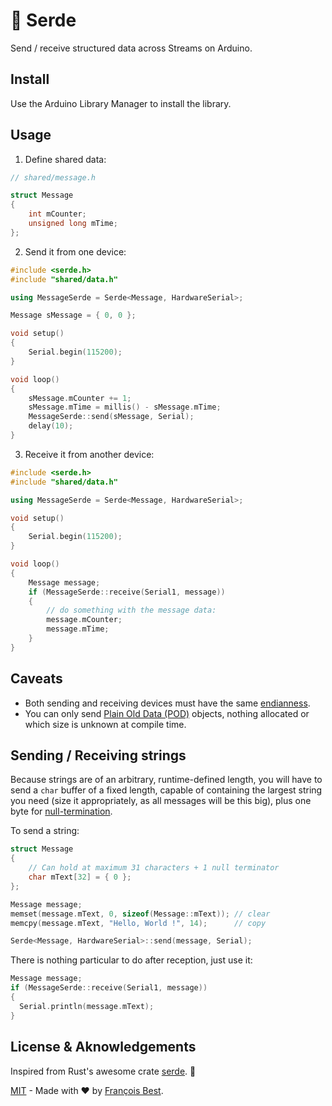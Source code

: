 # 📡 Serde

Send / receive structured data across Streams on Arduino.

## Install

Use the Arduino Library Manager to install the library.

## Usage

1. Define shared data:

```cpp
// shared/message.h

struct Message
{
    int mCounter;
    unsigned long mTime;
};
```

2. Send it from one device:

```cpp
#include <serde.h>
#include "shared/data.h"

using MessageSerde = Serde<Message, HardwareSerial>;

Message sMessage = { 0, 0 };

void setup()
{
    Serial.begin(115200);
}

void loop()
{
    sMessage.mCounter += 1;
    sMessage.mTime = millis() - sMessage.mTime;
    MessageSerde::send(sMessage, Serial);
    delay(10);
}
```

3. Receive it from another device:

```cpp
#include <serde.h>
#include "shared/data.h"

using MessageSerde = Serde<Message, HardwareSerial>;

void setup()
{
    Serial.begin(115200);
}

void loop()
{
    Message message;
    if (MessageSerde::receive(Serial1, message))
    {
        // do something with the message data:
        message.mCounter;
        message.mTime;
    }
}
```

## Caveats

- Both sending and receiving devices must have the same
  [endianness](https://en.wikipedia.org/wiki/Endianness).
- You can only send [Plain Old Data (POD)](https://stackoverflow.com/questions/146452/what-are-pod-types-in-c)
  objects, nothing allocated or which size is unknown at compile time.

## Sending / Receiving strings

Because strings are of an arbitrary, runtime-defined length, you will have
to send a `char` buffer of a fixed length, capable of containing the
largest string you need (size it appropriately, as all messages will be
this big), plus one byte for
[null-termination](https://en.wikipedia.org/wiki/Null-terminated_string).

To send a string:

```cpp
struct Message
{
    // Can hold at maximum 31 characters + 1 null terminator
    char mText[32] = { 0 };
};

Message message;
memset(message.mText, 0, sizeof(Message::mText)); // clear
memcpy(message.mText, "Hello, World !", 14);      // copy

Serde<Message, HardwareSerial>::send(message, Serial);
```

There is nothing particular to do after reception, just use it:

```cpp
Message message;
if (MessageSerde::receive(Serial1, message))
{
  Serial.println(message.mText);
}
```

## License & Aknowledgements

Inspired from Rust's awesome crate [serde](https://crates.io/crates/serde). 🦀

[MIT](https://github.com/47ng/typescript-library-starter/blob/master/LICENSE) - Made with ❤️ by [François Best](https://francoisbest.com).
